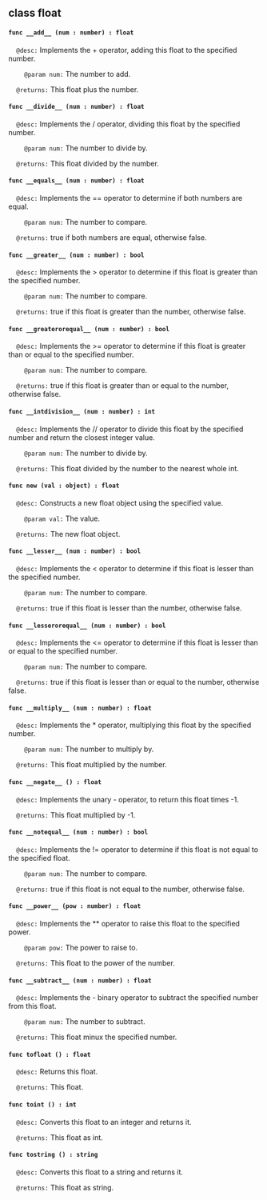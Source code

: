 ## class float

#### ```func __add__ (num : number) : float```

&nbsp;&nbsp;&nbsp;&nbsp;```@desc:``` Implements the + operator, adding this float to the specified number.

&nbsp;&nbsp;&nbsp;&nbsp;&nbsp;&nbsp;&nbsp;&nbsp;```@param num:``` The number to add.

&nbsp;&nbsp;&nbsp;&nbsp;```@returns:``` This float plus the number.

#### ```func __divide__ (num : number) : float```

&nbsp;&nbsp;&nbsp;&nbsp;```@desc:``` Implements the / operator, dividing this float by the specified number.

&nbsp;&nbsp;&nbsp;&nbsp;&nbsp;&nbsp;&nbsp;&nbsp;```@param num:``` The number to divide by.

&nbsp;&nbsp;&nbsp;&nbsp;```@returns:``` This float divided by the number.

#### ```func __equals__ (num : number) : float```

&nbsp;&nbsp;&nbsp;&nbsp;```@desc:``` Implements the == operator to determine if both numbers are equal.

&nbsp;&nbsp;&nbsp;&nbsp;&nbsp;&nbsp;&nbsp;&nbsp;```@param num:``` The number to compare.

&nbsp;&nbsp;&nbsp;&nbsp;```@returns:``` true if both numbers are equal, otherwise false.

#### ```func __greater__ (num : number) : bool```

&nbsp;&nbsp;&nbsp;&nbsp;```@desc:``` Implements the > operator to determine if this float is greater than the specified number.

&nbsp;&nbsp;&nbsp;&nbsp;&nbsp;&nbsp;&nbsp;&nbsp;```@param num:``` The number to compare.

&nbsp;&nbsp;&nbsp;&nbsp;```@returns:``` true if this float is greater than the number, otherwise false.

#### ```func __greaterorequal__ (num : number) : bool```

&nbsp;&nbsp;&nbsp;&nbsp;```@desc:``` Implements the >= operator to determine if this float is greater than or equal to the specified number.

&nbsp;&nbsp;&nbsp;&nbsp;&nbsp;&nbsp;&nbsp;&nbsp;```@param num:``` The number to compare.

&nbsp;&nbsp;&nbsp;&nbsp;```@returns:``` true if this float is greater than or equal to the number, otherwise false.

#### ```func __intdivision__ (num : number) : int```

&nbsp;&nbsp;&nbsp;&nbsp;```@desc:``` Implements the // operator to divide this float by the specified number and return the closest integer value.

&nbsp;&nbsp;&nbsp;&nbsp;&nbsp;&nbsp;&nbsp;&nbsp;```@param num:``` The number to divide by.

&nbsp;&nbsp;&nbsp;&nbsp;```@returns:``` This float divided by the number to the nearest whole int.

#### ```func new (val : object) : float```

&nbsp;&nbsp;&nbsp;&nbsp;```@desc:``` Constructs a new float object using the specified value.

&nbsp;&nbsp;&nbsp;&nbsp;&nbsp;&nbsp;&nbsp;&nbsp;```@param val:``` The value.

&nbsp;&nbsp;&nbsp;&nbsp;```@returns:``` The new float object.

#### ```func __lesser__ (num : number) : bool```

&nbsp;&nbsp;&nbsp;&nbsp;```@desc:``` Implements the < operator to determine if this float is lesser than the specified number.

&nbsp;&nbsp;&nbsp;&nbsp;&nbsp;&nbsp;&nbsp;&nbsp;```@param num:``` The number to compare.

&nbsp;&nbsp;&nbsp;&nbsp;```@returns:``` true if this float is lesser than the number, otherwise false.

#### ```func __lesserorequal__ (num : number) : bool```

&nbsp;&nbsp;&nbsp;&nbsp;```@desc:``` Implements the <= operator to determine if this float is lesser than or equal to the specified number.

&nbsp;&nbsp;&nbsp;&nbsp;&nbsp;&nbsp;&nbsp;&nbsp;```@param num:``` The number to compare.

&nbsp;&nbsp;&nbsp;&nbsp;```@returns:``` true if this float is lesser than or equal to the number, otherwise false.

#### ```func __multiply__ (num : number) : float```

&nbsp;&nbsp;&nbsp;&nbsp;```@desc:``` Implements the * operator, multiplying this float by the specified number.

&nbsp;&nbsp;&nbsp;&nbsp;&nbsp;&nbsp;&nbsp;&nbsp;```@param num:``` The number to multiply by.

&nbsp;&nbsp;&nbsp;&nbsp;```@returns:``` This float multiplied by the number.

#### ```func __negate__ () : float```

&nbsp;&nbsp;&nbsp;&nbsp;```@desc:``` Implements the unary - operator, to return this float times -1.

&nbsp;&nbsp;&nbsp;&nbsp;```@returns:``` This float multiplied by -1.

#### ```func __notequal__ (num : number) : bool```

&nbsp;&nbsp;&nbsp;&nbsp;```@desc:``` Implements the != operator to determine if this float is not equal to the specified float.

&nbsp;&nbsp;&nbsp;&nbsp;&nbsp;&nbsp;&nbsp;&nbsp;```@param num:``` The number to compare.

&nbsp;&nbsp;&nbsp;&nbsp;```@returns:``` true if this float is not equal to the number, otherwise false.

#### ```func __power__ (pow : number) : float```

&nbsp;&nbsp;&nbsp;&nbsp;```@desc:``` Implements the ** operator to raise this float to the specified power.

&nbsp;&nbsp;&nbsp;&nbsp;&nbsp;&nbsp;&nbsp;&nbsp;```@param pow:``` The power to raise to.

&nbsp;&nbsp;&nbsp;&nbsp;```@returns:``` This float to the power of the number.

#### ```func __subtract__ (num : number) : float```

&nbsp;&nbsp;&nbsp;&nbsp;```@desc:``` Implements the - binary operator to subtract the specified number from this float.

&nbsp;&nbsp;&nbsp;&nbsp;&nbsp;&nbsp;&nbsp;&nbsp;```@param num:``` The number to subtract.

&nbsp;&nbsp;&nbsp;&nbsp;```@returns:``` This float minux the specified number.

#### ```func tofloat () : float```

&nbsp;&nbsp;&nbsp;&nbsp;```@desc:``` Returns this float.

&nbsp;&nbsp;&nbsp;&nbsp;```@returns:``` This float.

#### ```func toint () : int```

&nbsp;&nbsp;&nbsp;&nbsp;```@desc:``` Converts this float to an integer and returns it.

&nbsp;&nbsp;&nbsp;&nbsp;```@returns:``` This float as int.

#### ```func tostring () : string```

&nbsp;&nbsp;&nbsp;&nbsp;```@desc:``` Converts this float to a string and returns it.

&nbsp;&nbsp;&nbsp;&nbsp;```@returns:``` This float as string.

